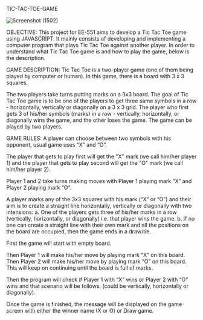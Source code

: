 TIC-TAC-TOE-GAME

<!-- <p align="center">
  <img src="your_relative_path_here" width="350" title="hover text">
  <img src="" width="350" alt="accessibility text">
</p>
 -->
![Screenshot (1502)](https://user-images.githubusercontent.com/101566228/177345188-61ce01f4-6643-410b-a8c8-7dea5d294b2d.png)

OBJECTIVE:
This project for EE-551 aims to develop a Tic Tac Toe game using JAVASCRIPT. It mainly consists of developing and implementing a computer program that plays Tic Tac Toe against another player.
In order to understand what Tic Tac Toe game is and how to play the game, below is the description.

GAME DESCRIPTION:
Tic Tac Toe is a two-player game (one of them being played by computer or human). In this game, there is a board with 3 x 3 squares.

The two players take turns putting marks on a 3x3 board. The goal of Tic Tac Toe game is to be one of the players to get three same symbols in a row - horizontally, vertically or diagonally on a 3 x 3 grid. The player who first gets 3 of his/her symbols (marks) in a row - vertically, horizontally, or diagonally wins the game, and the other loses the game. The game can be played by two players.

GAME RULES:
A player can choose between two symbols with his opponent, usual game uses “X” and “O”.

The player that gets to play first will get the "X" mark (we call him/her player 1) and the player that gets to play second will get the "O" mark (we call him/her player 2).

Player 1 and 2 take turns making moves with Player 1 playing mark “X” and Player 2 playing mark “O”.

A player marks any of the 3x3 squares with his mark (“X” or “O”) and their aim is to create a straight line horizontally, vertically or diagonally with two intensions:
a. One of the players gets three of his/her marks in a row (vertically, horizontally, or diagonally) i.e. that player wins the game.
b. If no one can create a straight line with their own mark and all the positions on the board are occupied, then the game ends in a draw/tie.


First the game will start with empty board.



Then Player 1 will make his/her move by playing mark “X” on this board. Then Player 2 will make his/her move by playing mark “O” on this board. This will keep on continuing until the board is full of marks.

Then the program will check if Player 1 with “X” wins or Player 2 with “O” wins and that scenario will be follows: (could be vertically, horizontally or diagonally).

Once the game is finished, the message will be displayed on the game screen with either the winner name (X or O) or Draw game.  
 
